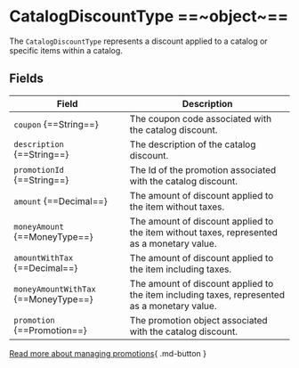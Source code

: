 # CatalogDiscountType ==~object~==

The `CatalogDiscountType` represents a discount applied to a catalog or specific items within a catalog.

## Fields

| Field                              	| Description                                                                                  	|
|------------------------------------	|----------------------------------------------------------------------------------------------	|
| `coupon` {==String==}                	| The coupon code associated with the catalog discount.                                        	|
| `description` {==String==}           	| The description of the catalog discount.                                                    	|
| `promotionId` {==String==}           	| The Id of the promotion associated with the catalog discount.                        	|
| `amount` {==Decimal==}               	| The amount of discount applied to the item without taxes.                                    	|
| `moneyAmount` {==MoneyType==}        	| The amount of discount applied to the item without taxes, represented as a monetary value.   	|
| `amountWithTax` {==Decimal==}        	| The amount of discount applied to the item including taxes.                                  	|
| `moneyAmountWithTax` {==MoneyType==} 	| The amount of discount applied to the item including taxes, represented as a monetary value. 	|
| `promotion` {==Promotion==}          	| The promotion object associated with the catalog discount.                                   	|


[Read more about managing promotions](https://docs.virtocommerce.org/new/user-guide/marketing/managing-promotions/){ .md-button }